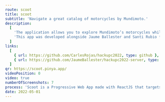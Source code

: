 ```yaml
---
route: scoot
title: scoot
subtitle: 'Navigate a great catalog of motorcycles by Mundimoto.'
description:
  [
    'The application allows you to explore Mundimoto’s motorcycles while it learns your preferences to show you more relevant results.',
    'This app was developed alongside Jaume Ballester and Santi Rubio for the 2022 HackUPC.',
  ]
links:
  [
    { url: https://github.com/CarlesRojas/hackupc2022, type: github },
    { url: https://github.com/JaumeBallester/hackupc2022-server, type: github },
  ]
qr: https://scoot.pinya.app/
videoPosition: 0
video: true
numberOfScreenshots: 7
process: 'Scoot is a Progressive Web App made with ReactJS that targets mobile, tablet and desktop devices. You can also add it to your phone by scanning or clicking this QR and adding the website to your Home Screen.'
date: 2022-05-01
---
```

